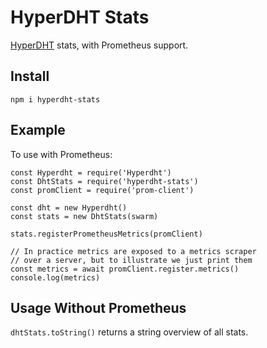 # HyperDHT Stats

[HyperDHT](https://github.com/holepunchto/hyperdht) stats, with Prometheus support.

## Install

```
npm i hyperdht-stats
```

## Example

To use with Prometheus:

```
const Hyperdht = require('Hyperdht')
const DhtStats = require('hyperdht-stats')
const promClient = require('prom-client')

const dht = new Hyperdht()
const stats = new DhtStats(swarm)

stats.registerPrometheusMetrics(promClient)

// In practice metrics are exposed to a metrics scraper
// over a server, but to illustrate we just print them
const metrics = await promClient.register.metrics()
console.log(metrics)
```

## Usage Without Prometheus

`dhtStats.toString()` returns a string overview of all stats.
